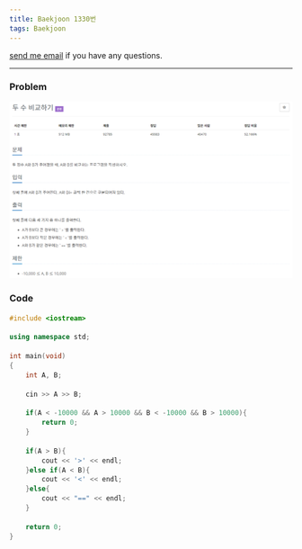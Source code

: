 ```yaml
---
title: Baekjoon 1330번
tags: Baekjoon
---
```


[send me email](mailto:jewel7492@gmail.com) if you have any questions.

<!--more-->

---
### Problem  
   
![그림1](/assets/Baekjoon/1330/1.PNG)  

### Code  
```cpp
#include <iostream> 

using namespace std;
 
int main(void)
{
    int A, B;

    cin >> A >> B;

    if(A < -10000 && A > 10000 && B < -10000 && B > 10000){
        return 0;
    }

    if(A > B){
        cout << '>' << endl;
    }else if(A < B){
        cout << '<' << endl;
    }else{
        cout << "==" << endl;
    }
    
    return 0;
}
```